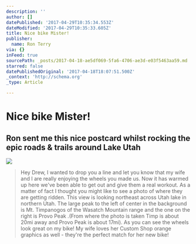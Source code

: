 ```yaml
---
description: ''
author: []
datePublished: '2017-04-29T10:35:34.553Z'
dateModified: '2017-04-29T10:35:33.605Z'
title: Nice bike Mister!
publisher:
  name: Ron Terry
via: {}
inFeed: true
sourcePath: _posts/2017-04-18-ae5df069-5fa6-4706-ae3d-e03f5463aa59.md
starred: false
datePublishedOriginal: '2017-04-18T18:07:51.500Z'
_context: 'http://schema.org'
_type: Article

---
```

# Nice bike Mister!

## Ron sent me this nice postcard whilst rocking the epic roads & trails around Lake Utah
![](https://the-grid-user-content.s3-us-west-2.amazonaws.com/14a548fb-560d-4665-a826-e67cb360137f.jpg)

> Hey Drew, I wanted to drop you a line and let you know that my wife and I are really enjoying the wheels you made us. Now it has warmed up here we've been able to get out and give them a real workout. As a matter of fact I thought you might like to see a photo of where they are getting ridden. 
> This view is looking northeast across Utah lake in northern Utah. The large peak to the left of center in the background is Mt. Timpanogos of the Wasatch Mountain range and the one on the right is Provo Peak .(From where the photo is taken Timp is about 20mi away and Provo Peak is about 17mi). As you can see the wheels look great on my bike! My wife loves her Custom Shop orange graphics as well - they're the perfect match for her new bike!